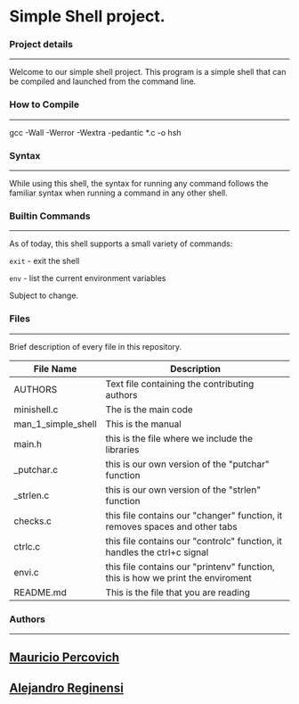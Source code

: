 # Simple Shell project.



### Project details
-----
Welcome to our simple shell project. This program is a simple shell that can be compiled and launched from the command line.

### How to Compile
---------------
gcc -Wall -Werror -Wextra -pedantic *.c -o hsh


### Syntax
-----
While using this shell, the syntax for running any command follows the familiar syntax when running a command in any other shell.


### Builtin Commands
-----
As of today, this shell supports a small variety of commands:

`exit` - exit the shell

`env` - list the current environment variables

Subject to change.

### Files
-----
Brief description of every file in this repository.

| File Name | Description |
| --- | --- |
| AUTHORS | Text file containing the contributing authors |
| minishell.c | The is the main code |
| man_1_simple_shell | This is the manual |
| main.h | this is the file where we include the libraries | 
| _putchar.c | this is our own version of the "putchar" function |
| _strlen.c | this is our own version of the "strlen" function |
| checks.c | this file contains our "changer" function, it removes spaces and other tabs |
| ctrlc.c | this file contains our "controlc" function, it handles the ctrl+c signal |
| envi.c | this file contains our "printenv" function, this is how we print the enviroment |
| README.md | This is the file that you are reading |


### Authors
---
[Mauricio Percovich](https://github.com/mauripercovich)
-
[Alejandro Reginensi](https://github.com/alereginensi)
-
